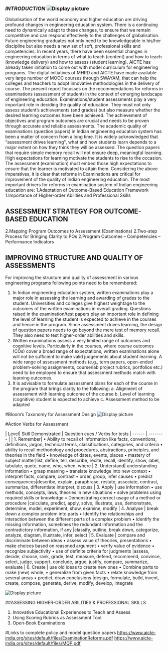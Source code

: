 
### *INTRODUCTION* ![Display picture](figures/logo.jpg) 
 Globalisation of the world economy and higher education are driving profound changes in engineering education system. There is a continuing need to dynamically adapt to these changes, to ensure that we remain competitive and can respond effectively to the challenges of globalisation. Future engineering graduates not only need to be knowledgeable in his/her discipline but also needs a new set of soft, professional skills and competencies. In recent years, there have been essential changes in engineering education in terms of what to teach (content) and how to teach (knowledge delivery) and how to assess (student learning). AICTE has already taken initiation to come out with model curriculum for engineering programs. The digital initiatives of MHRD and AICTE have made available very large number of MOOC courses through SWAYAM, that can help the colleges and teachers to adopt innovative methodologies in the delivery of course. The present report focusses on the recommendations for reforms in examinations (assessment of student) in the context of emerging landscape of engineering education. Examinations/student assessments play a very important role in deciding the quality of education. They must not only assess student’s achievements (and grades) but also measure whether the desired learning outcomes have been achieved. The achievement of objectives and program outcomes are crucial and needs to be proven through accurate and reliable assessments. The academic quality of examinations (question papers) in Indian engineering education system has been a matter of concern from a long time. It is widely acknowledged that “assessment drives learning’’, what and how students learn depends to a major extent on how they think they will be assessed. The question papers that require simple memory recall will not ensure deep, meaningful learning. High expectations for learning motivate the students to rise to the occasion. The assessment (examination) must embed those high expectations to ensure that the learner is motivated to attain them. Considering the above imperatives, it is clear that reforms in Examinations are critical for improvement of the quality of Indian engineering education.
The most important drivers for reforms in examination system of Indian engineering education are:
1.Adaptation of Outcome-Based Education Framework 
1.Importance of Higher-order Abilities and Professional Skills 

## ASSESSMENT STRATEGY FOR OUTCOME-BASED EDUCATION
2.Mapping Program Outcomes to Assessment (Examinations)
2.Two-step Process for Bringing Clarity to POs
2.Program Outcomes – Competencies – Performance Indicators

## IMPROVING STRUCTURE AND QUALITY OF ASSESSMENTS
For improving the structure and quality of assessment in various engineering programs following points need to be remembered: 
1. In Indian engineering education system, written examinations play a major role in assessing the learning and awarding of grades to the student. Universities and colleges give highest weightage to the outcomes of the written examinations in overall grading. Questions raised in the examination/test papers play an important role in defining the level of learning the student is expected to achieve in the courses and hence in the program. Since assessment drives learning, the design of question papers needs to go beyond the mere test of memory recall. They also need to test higher-order abilities and skills. 
2. Written examinations assess a very limited range of outcomes and cognitive levels. Particularly in the courses, where course outcomes (COs) cover a broad range of expectations, written examinations alone will not be sufficient to make valid judgements about student learning. A wide range of assessment methods (e.g., term papers, open-ended problem-solving assignments, course/lab project rubrics, portfolios etc.) need to be employed to ensure that assessment methods match with learning outcomes.
3. It is advisable to formulate assessment plans for each of the course in the program that brings clarity to the following: 
	a. Alignment of assessment with learning outcome of the course 
	b. Level of learning (cognitive) student is expected to achieve 
	c. Assessment method to be adapted 

#Bloom’s Taxonomy for Assessment Design
![Display picture](figures/bl) 

#Action Verbs for Assessment

| Level| Skill Demonstrated | Question cues / Verbs for tests
| ------ | -------- |
| 1. Remember| • Ability to recall of information like facts, conventions, definitions, jargon, technical terms, classifications, categories, and criteria • ability to recall methodology and procedures, abstractions, principles, and theories in the field • knowledge of dates, events, places • mastery of subject matter|list, define, tell, describe, recite, recall, identify, show, label, tabulate, quote, name, who, when, where
| 2. Understand| understanding information • grasp meaning • translate knowledge into new context • interpret facts, compare, contrast • order, group, infer causes • predict consequences|describe, explain, paraphrase, restate, associate, contrast, summarize, differentiate interpret, discuss
| 3. Apply | use information • use methods, concepts, laws, theories in new situations • solve problems using required skills or knowledge • Demonstrating correct usage of a method or procedure |calculate, predict, apply, solve, illustrate, use, demonstrate, determine, model, experiment, show, examine, modify
| 4. Analyse | break down a complex problem into parts • Identify the relationships and interaction between the different parts of a complex problem • identify the missing information, sometimes the redundant information and the contradictory information, if any |classify, outline, break down, categorize, analyze, diagram, illustrate, infer, select
| 5. Evaluate | compare and discriminate between ideas • assess value of theories, presentations • make choices based on reasoned argument • verify value of evidence • recognize subjectivity • use of definite criteria for judgments |assess, decide, choose, rank, grade, test, measure, defend, recommend, convince, select, judge, support, conclude, argue, justify, compare, summarize, evaluate
| 6. Create | use old ideas to create new ones • Combine parts to make (new) whole, • generalize from given facts • relate knowledge from several areas • predict, draw conclusions |design, formulate, build, invent, create, compose, generate, derive, modify, develop, integrate

![Display picture](figures/BL_ass) 

##ASSESSING HIGHER-ORDER ABILITIES & PROFESSIONAL SKILLS
1.	Innovative Educational Experiences to Teach and Assess
2.	Using Scoring Rubrics as Assessment Tool
3.	Open-Book Examinations

#Links to complete policy and model question papers
https://www.aicte-india.org/sites/default/files/ExaminationReforms.pdf
https://www.aicte-india.org/sites/default/files/MQP.pdf